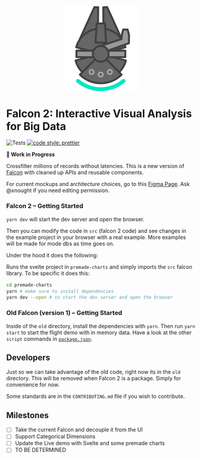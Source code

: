 <p align="center">
  <img src="logo/logo.png" width="200">
</p>

# Falcon 2: Interactive Visual Analysis for Big Data

![Tests](https://github.com/cmudig/falcon/workflows/Node.js%20CI/badge.svg)
[![code style: prettier](https://img.shields.io/badge/code_style-prettier-ff69b4.svg?style=rounded)](https://github.com/prettier/prettier)

**🚧 Work in Progress**

Crossfilter millions of records without latencies. This is a new version of [Falcon](https://github.com/vega/falcon) with cleaned up APIs and reusable components.

For current mockups and architecture choices, go to this [Figma Page](https://www.figma.com/file/0fErf0QvmhpgNGrCwFM3hZ/falcon2?node-id=3%3A2). Ask @xnought if you need editing permission.

### Falcon 2 – Getting Started

`yarn dev` will start the dev server and open the browser.

Then you can modify the code in `src` (falcon 2 code) and see changes in the example project in your browser with a real example. More examples will be made for mode dbs as time goes on.

Under the hood it does the following:

Runs the svelte project in `premade-charts` and simply imports the `src` falcon library. To be specific it does this:

```bash
cd premade-charts
yarn # make sure to install dependencies
yarn dev --open # to start the dev server and open the browser
```

### Old Falcon (version 1) – Getting Started

Inside of the `old` directory, install the dependencies with `yarn`. Then run `yarn start` to start the flight demo with in memory data. Have a look at the other `script` commands in [`package.json`](https://github.com/vega/falcon/blob/master/package.json).

## Developers

Just so we can take advantage of the old code, right now its in the `old` directory. This will be removed when Falcon 2 is a package. Simply for convenience for now.

Some standards are in the `CONTRIBUTING.md` file if you wish to contribute.

## Milestones

- [ ] Take the current Falcon and decouple it from the UI
- [ ] Support Categorical Dimensions 
- [ ] Update the Live demo with Svelte and some premade charts
- [ ] TO BE DETERMINED
